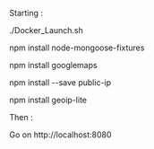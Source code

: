 Starting :

./Docker_Launch.sh

npm install node-mongoose-fixtures

npm install googlemaps

npm install --save public-ip

npm install geoip-lite

Then :

Go on http://localhost:8080

